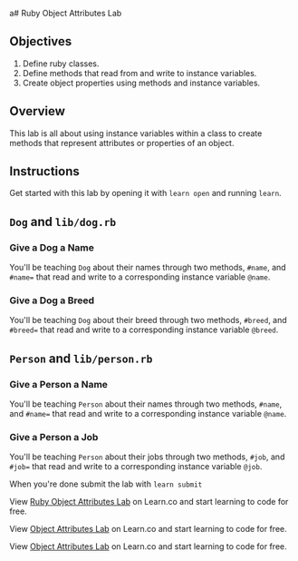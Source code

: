 a# Ruby Object Attributes Lab

## Objectives 

1. Define ruby classes.
2. Define methods that read from and write to instance variables.
3. Create object properties using methods and instance variables.

## Overview

This lab is all about using instance variables within a class to create methods that represent attributes or properties of an object.

## Instructions

Get started with this lab by opening it with `learn open` and running `learn`.

## `Dog` and `lib/dog.rb`

### Give a Dog a Name

You'll be teaching `Dog` about their names through two methods, `#name`, and `#name=` that read and write to a corresponding instance variable `@name`.

### Give a Dog a Breed

You'll be teaching `Dog` about their breed through two methods, `#breed`, and `#breed=` that read and write to a corresponding instance variable `@breed`.

## `Person` and `lib/person.rb`

### Give a Person a Name

You'll be teaching `Person` about their names through two methods, `#name`, and `#name=` that read and write to a corresponding instance variable `@name`.

### Give a Person a Job

You'll be teaching `Person` about their jobs through two methods, `#job`, and `#job=` that read and write to a corresponding instance variable `@job`.

When you're done submit the lab with `learn submit`

<p data-visibility='hidden'>View <a href='https://learn.co/lessons/ruby-object-attributes-lab' title='Ruby Object Attributes Lab'>Ruby Object Attributes Lab</a> on Learn.co and start learning to code for free.</p>

<p data-visibility='hidden'>View <a href='https://learn.co/lessons/ruby-object-attributes-lab'>Object Attributes Lab</a> on Learn.co and start learning to code for free.</p>

<p class='util--hide'>View <a href='https://learn.co/lessons/ruby-object-attributes-lab'>Object Attributes Lab</a> on Learn.co and start learning to code for free.</p>
